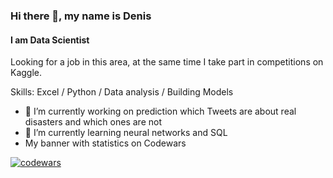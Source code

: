 ### Hi there 👋, my name is Denis
#### I am Data Scientist

Looking for a job in this area, at the same time I take part in competitions on Kaggle.

Skills: Excel / Python / Data analysis / Building Models

- 🔭 I’m currently working on prediction which Tweets are about real disasters and which ones are not 
- 🌱 I’m currently learning neural networks and SQL
- My banner with statistics on Codewars

[![codewars](https://www.codewars.com/users/Duys8/24/badges/large)](https://www.codewars.com/users/Duys8/24)


